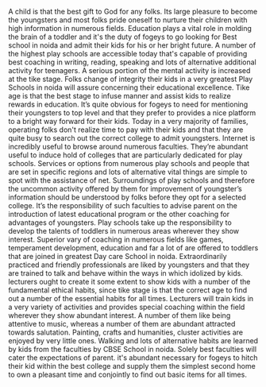 A child is that the best gift to God for any folks. Its large pleasure to become the youngsters and most folks pride oneself to nurture their children with high information in numerous fields. Education plays a vital role in molding the brain of a toddler and it's the duty of fogeys to go looking for Best school in noida and admit their kids for his or her bright future. A number of the highest play schools are accessible today that's capable of providing best coaching in writing, reading, speaking and lots of alternative additional activity for teenagers.
A serious portion of the mental activity is increased at the tike stage. Folks change of integrity their kids in a very greatest <a herf=”http://www.ramagyaschool.com/admission-guidelines/”>Play Schools in noida</a> will assure concerning their educational excellence. Tike age is that the best stage to infuse manner and assist kids to realize rewards in education. It’s quite obvious for fogeys to need for mentioning their youngsters to top level and that they prefer to provides a nice platform to a bright way forward for their kids. Today in a very majority of families, operating folks don't realize time to pay with their kids and that they are quite busy to search out the correct college to admit youngsters.
Internet is incredibly useful to browse around numerous faculties. They’re abundant useful to induce hold of colleges that are particularly dedicated for play schools. Services or options from numerous play schools and people that are set in specific regions and lots of alternative vital things are simple to spot with the assistance of net. Surroundings of play schools and therefore the uncommon activity offered by them for improvement of youngster’s information should be understood by folks before they opt for a selected college. It’s the responsibility of such faculties to advise parent on the introduction of latest educational program or the other coaching for advantages of youngsters. Play schools take up the responsibility to develop the talents of toddlers in numerous areas wherever they show interest.
Superior vary of coaching in numerous fields like games, temperament development, education and far a lot of are offered to toddlers that are joined in greatest  Day care School in noida. Extraordinarily practiced and friendly professionals are liked by youngsters and that they are trained to talk and behave within the ways in which idolized by kids. lecturers ought to create it some extent to show kids with a number of the fundamental ethical habits, since tike stage is that the correct age to find out a number of the essential habits for all times. Lecturers will train kids in a very variety of activities and provides special coaching within the field wherever they show abundant interest. 
A number of them like being attentive to music, whereas a number of them are abundant attracted towards salutation. Painting, crafts and humanities, cluster activities are enjoyed by very little ones. Walking and lots of alternative habits are learned by kids from the faculties by <a herf=”http://www.ramagyaschool.com/ramagya-greater-noida”>CBSE School in noida</a>. Solely best faculties will cater the expectations of parent. it's abundant necessary for fogeys to hitch their kid within the best college and supply them the simplest second home to own a pleasant time and conjointly to find out basic items for all times.

